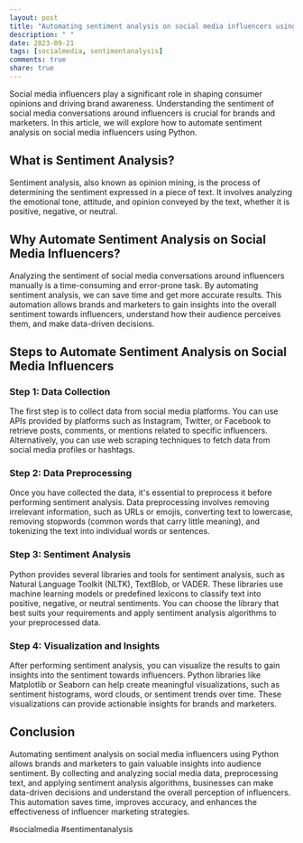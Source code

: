 ```yaml
---
layout: post
title: "Automating sentiment analysis on social media influencers using Python"
description: " "
date: 2023-09-21
tags: [socialmedia, sentimentanalysis]
comments: true
share: true
---
```


Social media influencers play a significant role in shaping consumer opinions and driving brand awareness. Understanding the sentiment of social media conversations around influencers is crucial for brands and marketers. In this article, we will explore how to automate sentiment analysis on social media influencers using Python.

## What is Sentiment Analysis?

Sentiment analysis, also known as opinion mining, is the process of determining the sentiment expressed in a piece of text. It involves analyzing the emotional tone, attitude, and opinion conveyed by the text, whether it is positive, negative, or neutral.

## Why Automate Sentiment Analysis on Social Media Influencers?

Analyzing the sentiment of social media conversations around influencers manually is a time-consuming and error-prone task. By automating sentiment analysis, we can save time and get more accurate results. This automation allows brands and marketers to gain insights into the overall sentiment towards influencers, understand how their audience perceives them, and make data-driven decisions.

## Steps to Automate Sentiment Analysis on Social Media Influencers

### Step 1: Data Collection

The first step is to collect data from social media platforms. You can use APIs provided by platforms such as Instagram, Twitter, or Facebook to retrieve posts, comments, or mentions related to specific influencers. Alternatively, you can use web scraping techniques to fetch data from social media profiles or hashtags.

### Step 2: Data Preprocessing

Once you have collected the data, it's essential to preprocess it before performing sentiment analysis. Data preprocessing involves removing irrelevant information, such as URLs or emojis, converting text to lowercase, removing stopwords (common words that carry little meaning), and tokenizing the text into individual words or sentences.

### Step 3: Sentiment Analysis

Python provides several libraries and tools for sentiment analysis, such as Natural Language Toolkit (NLTK), TextBlob, or VADER. These libraries use machine learning models or predefined lexicons to classify text into positive, negative, or neutral sentiments. You can choose the library that best suits your requirements and apply sentiment analysis algorithms to your preprocessed data.

### Step 4: Visualization and Insights

After performing sentiment analysis, you can visualize the results to gain insights into the sentiment towards influencers. Python libraries like Matplotlib or Seaborn can help create meaningful visualizations, such as sentiment histograms, word clouds, or sentiment trends over time. These visualizations can provide actionable insights for brands and marketers.

## Conclusion

Automating sentiment analysis on social media influencers using Python allows brands and marketers to gain valuable insights into audience sentiment. By collecting and analyzing social media data, preprocessing text, and applying sentiment analysis algorithms, businesses can make data-driven decisions and understand the overall perception of influencers. This automation saves time, improves accuracy, and enhances the effectiveness of influencer marketing strategies.

#socialmedia #sentimentanalysis